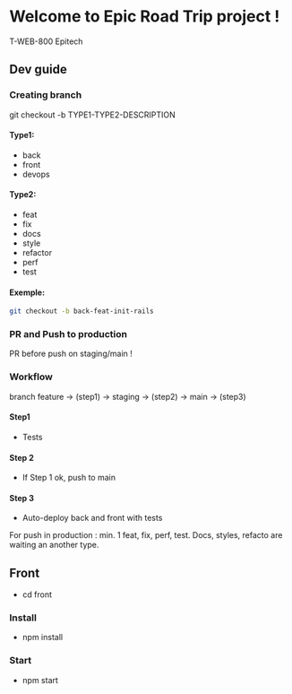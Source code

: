 # Welcome to Epic Road Trip project ! 
T-WEB-800 Epitech

## Dev guide 
### Creating branch

git checkout -b TYPE1-TYPE2-DESCRIPTION

#### Type1:
- back
- front
- devops
#### Type2:
- feat
- fix
- docs
- style
- refactor
- perf
- test

#### Exemple:
```bash
git checkout -b back-feat-init-rails
```
### PR and Push to production

PR before push on staging/main !

### Workflow

branch feature -> (step1) -> staging -> (step2) -> main -> (step3)

#### Step1
- Tests
#### Step 2
- If Step 1 ok, push to main
#### Step 3
- Auto-deploy back and front with tests

For push in production : min. 1 feat, fix, perf, test. Docs, styles, refacto are waiting an another type.

## Front
- cd front

### Install
- npm install 

### Start
- npm start